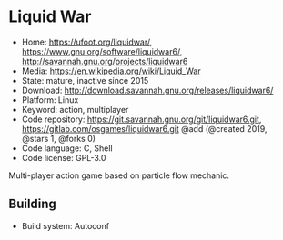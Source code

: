 # Liquid War

- Home: https://ufoot.org/liquidwar/, https://www.gnu.org/software/liquidwar6/, http://savannah.gnu.org/projects/liquidwar6
- Media: https://en.wikipedia.org/wiki/Liquid_War
- State: mature, inactive since 2015
- Download: http://download.savannah.gnu.org/releases/liquidwar6/
- Platform: Linux
- Keyword: action, multiplayer
- Code repository: https://git.savannah.gnu.org/git/liquidwar6.git, https://gitlab.com/osgames/liquidwar6.git @add (@created 2019, @stars 1, @forks 0)
- Code language: C, Shell
- Code license: GPL-3.0

Multi-player action game based on particle flow mechanic.

## Building

- Build system: Autoconf
